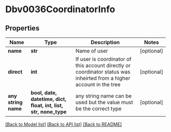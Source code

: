 # Dbv0036CoordinatorInfo


## Properties
Name | Type | Description | Notes
------------ | ------------- | ------------- | -------------
**name** | **str** | Name of user | [optional] 
**direct** | **int** | If user is coordinator of this account directly or coordinator status was inheirted from a higher account in the tree | [optional] 
**any string name** | **bool, date, datetime, dict, float, int, list, str, none_type** | any string name can be used but the value must be the correct type | [optional]

[[Back to Model list]](../README.md#documentation-for-models) [[Back to API list]](../README.md#documentation-for-api-endpoints) [[Back to README]](../README.md)


